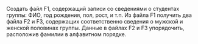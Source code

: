 Создать файл F1, содержащий записи со сведениями о студентах группы: ФИО, год рождения, пол, рост, и т.п. 
Из файла F1 получить два файла F2 и F3, содержащих соответственно сведения о мужской и женской половинах группы. 
Данные в файлах F2 и F3 упорядочить, расположив фамилии в алфавитном порядке.
